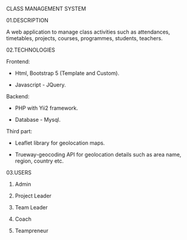 CLASS MANAGEMENT SYSTEM

01.DESCRIPTION

A web application to manage class activities such as attendances, timetables, projects, courses, programmes, students, teachers.

02.TECHNOLOGIES

Frontend:

-   Html, Bootstrap 5 (Template and Custom).

-   Javascript - JQuery.

Backend:

-   PHP with Yii2 framework.

-   Database - Mysql.

Third part:

-   Leaflet library for geolocation maps.

-   Trueway-geocoding API for geolocation details such as area name, region, country etc.

03.USERS

1.  Admin

2.  Project Leader

3.  Team Leader

4.  Coach

5.  Teampreneur
